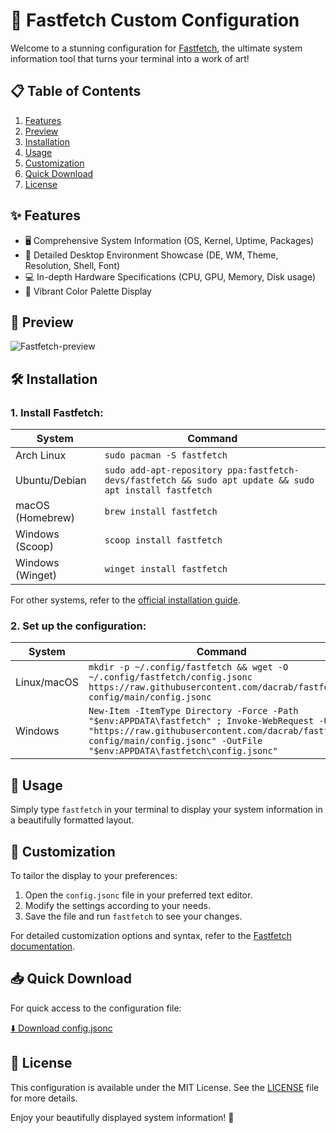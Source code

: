 # 🚀 Fastfetch Custom Configuration

Welcome to a stunning configuration for [Fastfetch](https://github.com/fastfetch-cli/fastfetch), the ultimate system information tool that turns your terminal into a work of art!

## 📋 Table of Contents

1. [Features](#-features)
2. [Preview](#-preview)
3. [Installation](#️-installation)
4. [Usage](#-usage)
5. [Customization](#-customization)
6. [Quick Download](#-quick-download)
7. [License](#-license)

## ✨ Features

- 🖥️ Comprehensive System Information (OS, Kernel, Uptime, Packages)
- 🎨 Detailed Desktop Environment Showcase (DE, WM, Theme, Resolution, Shell, Font)
- 💻 In-depth Hardware Specifications (CPU, GPU, Memory, Disk usage)
- 🌈 Vibrant Color Palette Display

## 👀 Preview

![Fastfetch-preview](https://github.com/user-attachments/assets/f249aabf-6850-4c45-938e-2a364c64b5ea)

## 🛠️ Installation

### 1. Install Fastfetch:

| System | Command |
|--------|---------|
| Arch Linux | `sudo pacman -S fastfetch` |
| Ubuntu/Debian | `sudo add-apt-repository ppa:fastfetch-devs/fastfetch && sudo apt update && sudo apt install fastfetch` |
| macOS (Homebrew) | `brew install fastfetch` |
| Windows (Scoop) | `scoop install fastfetch` |
| Windows (Winget) | `winget install fastfetch` |

For other systems, refer to the [official installation guide](https://github.com/fastfetch-cli/fastfetch#installation).

### 2. Set up the configuration:

| System | Command |
|--------|---------|
| Linux/macOS | `mkdir -p ~/.config/fastfetch && wget -O ~/.config/fastfetch/config.jsonc https://raw.githubusercontent.com/dacrab/fastfetch-config/main/config.jsonc` |
| Windows | ```New-Item -ItemType Directory -Force -Path "$env:APPDATA\fastfetch" ; Invoke-WebRequest -Uri "https://raw.githubusercontent.com/dacrab/fastfetch-config/main/config.jsonc" -OutFile "$env:APPDATA\fastfetch\config.jsonc"``` |

## 🚀 Usage

Simply type `fastfetch` in your terminal to display your system information in a beautifully formatted layout.

## 🎨 Customization

To tailor the display to your preferences:

1. Open the `config.jsonc` file in your preferred text editor.
2. Modify the settings according to your needs.
3. Save the file and run `fastfetch` to see your changes.

For detailed customization options and syntax, refer to the [Fastfetch documentation](https://github.com/fastfetch-cli/fastfetch/wiki/Configuration).

## 📥 Quick Download

For quick access to the configuration file:

[⬇️ Download config.jsonc](https://raw.githubusercontent.com/dacrab/fastfetch-config/main/config.jsonc)

## 📜 License

This configuration is available under the MIT License. See the [LICENSE](LICENSE) file for more details.

Enjoy your beautifully displayed system information! 🎉
